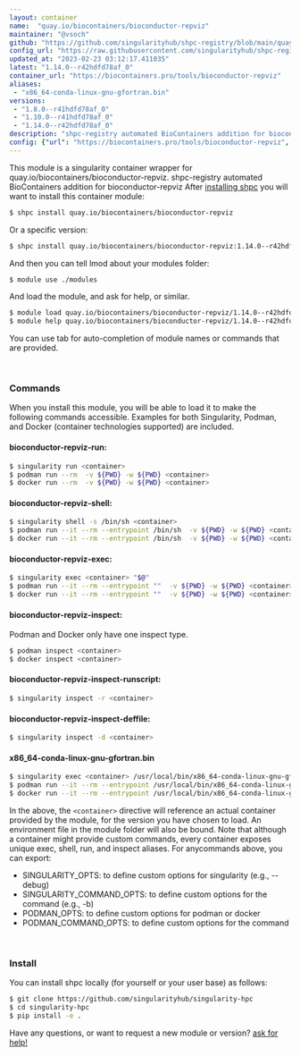 ```yaml
---
layout: container
name:  "quay.io/biocontainers/bioconductor-repviz"
maintainer: "@vsoch"
github: "https://github.com/singularityhub/shpc-registry/blob/main/quay.io/biocontainers/bioconductor-repviz/container.yaml"
config_url: "https://raw.githubusercontent.com/singularityhub/shpc-registry/main/quay.io/biocontainers/bioconductor-repviz/container.yaml"
updated_at: "2023-02-23 03:12:17.411035"
latest: "1.14.0--r42hdfd78af_0"
container_url: "https://biocontainers.pro/tools/bioconductor-repviz"
aliases:
 - "x86_64-conda-linux-gnu-gfortran.bin"
versions:
 - "1.8.0--r41hdfd78af_0"
 - "1.10.0--r41hdfd78af_0"
 - "1.14.0--r42hdfd78af_0"
description: "shpc-registry automated BioContainers addition for bioconductor-repviz"
config: {"url": "https://biocontainers.pro/tools/bioconductor-repviz", "maintainer": "@vsoch", "description": "shpc-registry automated BioContainers addition for bioconductor-repviz", "latest": {"1.14.0--r42hdfd78af_0": "sha256:6836797459f627ae98edece49b1890cb185a0f8e1d0dbe2272ee49983ceb72b1"}, "tags": {"1.8.0--r41hdfd78af_0": "sha256:efa1d56959e527df15354f9eac7f58588cd87b751ae88527eaafbe0f2b6d45cc", "1.10.0--r41hdfd78af_0": "sha256:9b33cc8f50d5d0e6847ee0f05f96e20f7b323996e5f75e726a006f1e71dc8fc2", "1.14.0--r42hdfd78af_0": "sha256:6836797459f627ae98edece49b1890cb185a0f8e1d0dbe2272ee49983ceb72b1"}, "docker": "quay.io/biocontainers/bioconductor-repviz", "aliases": {"x86_64-conda-linux-gnu-gfortran.bin": "/usr/local/bin/x86_64-conda-linux-gnu-gfortran.bin"}}
---
```


This module is a singularity container wrapper for quay.io/biocontainers/bioconductor-repviz.
shpc-registry automated BioContainers addition for bioconductor-repviz
After [installing shpc](#install) you will want to install this container module:


```bash
$ shpc install quay.io/biocontainers/bioconductor-repviz
```

Or a specific version:

```bash
$ shpc install quay.io/biocontainers/bioconductor-repviz:1.14.0--r42hdfd78af_0
```

And then you can tell lmod about your modules folder:

```bash
$ module use ./modules
```

And load the module, and ask for help, or similar.

```bash
$ module load quay.io/biocontainers/bioconductor-repviz/1.14.0--r42hdfd78af_0
$ module help quay.io/biocontainers/bioconductor-repviz/1.14.0--r42hdfd78af_0
```

You can use tab for auto-completion of module names or commands that are provided.

<br>

### Commands

When you install this module, you will be able to load it to make the following commands accessible.
Examples for both Singularity, Podman, and Docker (container technologies supported) are included.

#### bioconductor-repviz-run:

```bash
$ singularity run <container>
$ podman run --rm  -v ${PWD} -w ${PWD} <container>
$ docker run --rm  -v ${PWD} -w ${PWD} <container>
```

#### bioconductor-repviz-shell:

```bash
$ singularity shell -s /bin/sh <container>
$ podman run --it --rm --entrypoint /bin/sh  -v ${PWD} -w ${PWD} <container>
$ docker run --it --rm --entrypoint /bin/sh  -v ${PWD} -w ${PWD} <container>
```

#### bioconductor-repviz-exec:

```bash
$ singularity exec <container> "$@"
$ podman run --it --rm --entrypoint ""  -v ${PWD} -w ${PWD} <container> "$@"
$ docker run --it --rm --entrypoint ""  -v ${PWD} -w ${PWD} <container> "$@"
```

#### bioconductor-repviz-inspect:

Podman and Docker only have one inspect type.

```bash
$ podman inspect <container>
$ docker inspect <container>
```

#### bioconductor-repviz-inspect-runscript:

```bash
$ singularity inspect -r <container>
```

#### bioconductor-repviz-inspect-deffile:

```bash
$ singularity inspect -d <container>
```


#### x86_64-conda-linux-gnu-gfortran.bin

```bash
$ singularity exec <container> /usr/local/bin/x86_64-conda-linux-gnu-gfortran.bin
$ podman run --it --rm --entrypoint /usr/local/bin/x86_64-conda-linux-gnu-gfortran.bin   -v ${PWD} -w ${PWD} <container> -c " $@"
$ docker run --it --rm --entrypoint /usr/local/bin/x86_64-conda-linux-gnu-gfortran.bin   -v ${PWD} -w ${PWD} <container> -c " $@"
```



In the above, the `<container>` directive will reference an actual container provided
by the module, for the version you have chosen to load. An environment file in the
module folder will also be bound. Note that although a container
might provide custom commands, every container exposes unique exec, shell, run, and
inspect aliases. For anycommands above, you can export:

 - SINGULARITY_OPTS: to define custom options for singularity (e.g., --debug)
 - SINGULARITY_COMMAND_OPTS: to define custom options for the command (e.g., -b)
 - PODMAN_OPTS: to define custom options for podman or docker
 - PODMAN_COMMAND_OPTS: to define custom options for the command

<br>

### Install

You can install shpc locally (for yourself or your user base) as follows:

```bash
$ git clone https://github.com/singularityhub/singularity-hpc
$ cd singularity-hpc
$ pip install -e .
```

Have any questions, or want to request a new module or version? [ask for help!](https://github.com/singularityhub/singularity-hpc/issues)